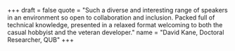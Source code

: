 +++
draft = false
quote = "Such a diverse and interesting range of speakers in an environment so open to collaboration and inclusion. Packed full of technical knowledge, presented in a relaxed format welcoming to both the casual hobbyist and the veteran developer."
name = "David Kane, Doctoral Researcher, QUB"
+++
